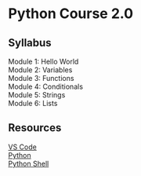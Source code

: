 # Python Course 2.0

## Syllabus
Module 1: Hello World  
Module 2: Variables  
Module 3: Functions  
Module 4: Conditionals  
Module 5: Strings  
Module 6: Lists  

## Resources
[VS Code](https://code.visualstudio.com/)  
[Python](https://www.python.org/)  
[Python Shell](https://www.python.org/shell/)  
